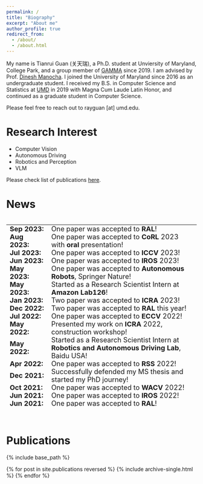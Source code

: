 ```yaml
---
permalink: /
title: "Biography"
excerpt: "About me"
author_profile: true
redirect_from: 
  - /about/
  - /about.html
---
```


My name is Tianrui Guan (关天瑞), a Ph.D. student at Unviersity of Maryland, College Park, and a group member of [GAMMA](https://gamma.umd.edu/) since 2019. I am advised by Prof. [Dinesh Manocha](https://www.cs.umd.edu/people/dmanocha).
I joined the University of Maryland since 2016 as an undergraduate student. I received my B.S. in Computer Science and Statistics at [UMD](https://www.cs.umd.edu/) in 2019 with Magna Cum Laude Latin Honor, and continued as a graduate student in Computer Science. 

<!-- Here is my [resume](http://rayguan97.github.io/files/resume.pdf).  -->
Please feel free to reach out to rayguan [at] umd.edu.

Research Interest
======
* Computer Vision
* Autonomous Driving
* Robotics and Perception
* VLM

Please check list of publications [here](http://rayguan97.github.io/publications/).

News
======
<style>
table {
    border-collapse: collapse!important;
    font-size: 18px!important;
    border: none!important;
}
td, th {
    border: none!important;
    padding-top: 0px;
    padding-bottom: 0px;
  /* padding-left: 30px;
  padding-right: 40px; */
}
</style>

<div style="height:500px;overflow:auto;">
<table>
<col width="110px">
<!-- <col width="630px"> -->
  <!-- <tr><td><b>Timeline</b></td><td><b>Updates</b></td></tr> -->
  <tr><td><b>Sep 2023:</b></td><td>One paper was accepted to <b>RAL</b>!</td></tr>
  <tr><td><b>Aug 2023:</b></td><td>One paper was accepted to <b>CoRL</b> 2023 with <b>oral</b> presentation!</td></tr>
  <tr><td><b>Jul 2023:</b></td><td>One paper was accepted to <b>ICCV</b> 2023!</td></tr>
  <tr><td><b>Jun 2023:</b></td><td>One paper was accepted to <b>IROS</b> 2023!</td></tr>
  <tr><td><b>May 2023:</b></td><td>One paper was accepted to <b>Autonomous Robots</b>, Springer Nature!</td></tr>
  <tr><td><b>May 2023:</b></td><td>Started as a Research Scientist Intern at <b>Amazon Lab126</b>!</td></tr>
  <tr><td><b>Jan 2023:</b></td><td>Two paper was accepted to <b>ICRA</b> 2023!</td></tr>
  <tr><td><b>Dec 2022:</b></td><td>Two paper was accepted to <b>RAL</b> this year!</td></tr>
  <tr><td><b>Jul 2022:</b></td><td>One paper was accepted to <b>ECCV</b> 2022!</td></tr>
  <tr><td><b>May 2022:</b></td><td>Presented my work on <b>ICRA</b> 2022, construction workshop!</td></tr>
  <tr><td><b>May 2022:</b></td><td>Started as a Research Scientist Intern at <b>Robotics and Autonomous Driving Lab</b>, Baidu USA!</td></tr>
  <tr><td><b>Apr 2022:</b></td><td>One paper was accepted to <b>RSS</b> 2022!</td></tr>
  <tr><td><b>Dec 2021:</b></td><td>Successfully defended my MS thesis and started my PhD journey!</td></tr>
  <tr><td><b>Oct 2021:</b></td><td>One paper was accepted to <b>WACV</b> 2022!</td></tr>
  <tr><td><b>Jun 2021:</b></td><td>One paper was accepted to <b>IROS</b> 2022!</td></tr>
  <tr><td><b>Jun 2021:</b></td><td>One paper was accepted to <b>RAL</b>!</td></tr>
  <tr><td><b>May 2021:</b></td><td>Started as a Research Scientist Intern at <b>Robotics and Autonomous Driving Lab</b>, Baidu USA!</td></tr>
  <tr><td><b>Dec 2020:</b></td><td>Two paper was accepted to <b>RAL</b> this year!</td></tr>
  <tr><td><b>Jan 2020:</b></td><td>One paper was accepted to <b>ICRA</b>!</td></tr>
  <tr><td><b>Aug 2019:</b></td><td>Started MS at University of Maryland, College Park!</td></tr>
  <tr><td><b>May 2019:</b></td><td>Started at GAMMA Lab as a ugrad and worked on TrackNPred!</td></tr>
</table>
</div>

<br>
<br>

Publications<a id="pub"></a>
======

{% include base_path %}

{% for post in site.publications reversed %}
  {% include archive-single.html %}
{% endfor %}
